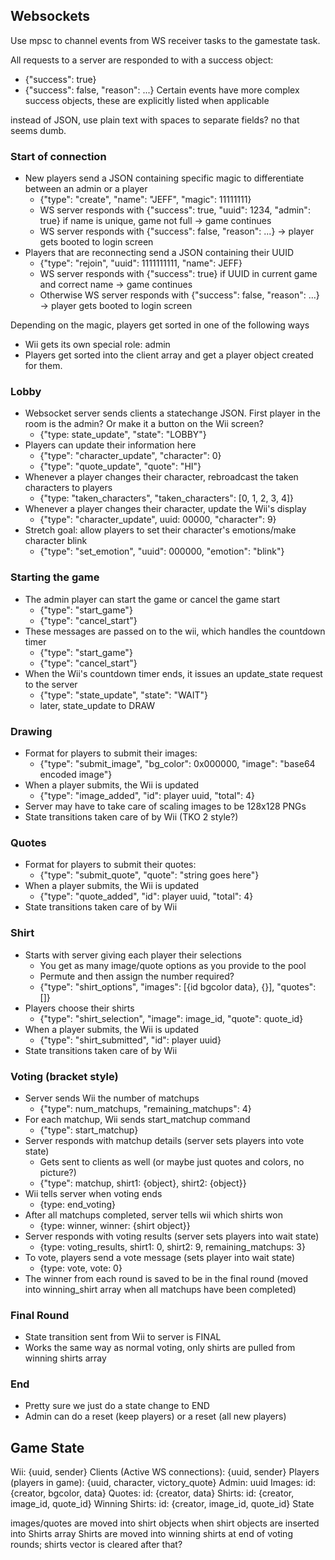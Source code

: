 ## Websockets
Use mpsc to channel events from WS receiver tasks to the gamestate task.

All requests to a server are responded to with a success object: 
- {"success": true}
- {"success": false, "reason": ...}
Certain events have more complex success objects, these are explicitly listed when applicable

instead of JSON, use plain text with spaces to separate fields? no that seems dumb.
### Start of connection
- New players send a JSON containing specific magic to differentiate between an admin or a player
	- {"type": "create", "name": "JEFF", "magic": 11111111}
	- WS server responds with {"success": true, "uuid": 1234, "admin": true} if name is unique, game not full -> game continues
	- WS server responds with {"success": false, "reason": ...} -> player gets booted to login screen
- Players that are reconnecting send a JSON containing their UUID
	- {"type": "rejoin", "uuid": 1111111111, "name": JEFF}
	- WS server responds with {"success": true} if UUID in current game and correct name -> game continues
	- Otherwise WS server responds with {"success": false, "reason": ...} -> player gets booted to login screen

Depending on the magic, players get sorted in one of the following ways
- Wii gets its own special role: admin
- Players get sorted into the client array and get a player object created for them.

### Lobby
- Websocket server sends clients a statechange JSON. First player in the room is the admin? Or make it a button on the Wii screen?
	- {"type: state_update", "state": "LOBBY"}
- Players can update their information here
	- {"type": "character_update", "character": 0}
	- {"type": "quote_update", "quote": "HI"}
- Whenever a player changes their character, rebroadcast the taken characters to players
	- {"type: "taken_characters", "taken_characters": [0, 1, 2, 3, 4]}
- Whenever a player changes their character, update the Wii's display
	- {"type": "character_update", uuid: 00000, "character": 9}
- Stretch goal: allow players to set their character's emotions/make character blink
	- {"type": "set_emotion", "uuid": 000000, "emotion": "blink"}

### Starting the game
- The admin player can start the game or cancel the game start
	- {"type": "start_game"}
	- {"type": "cancel_start"}
- These messages are passed on to the wii, which handles the countdown timer
	- {"type": "start_game"}
	- {"type": "cancel_start"}
- When the Wii's countdown timer ends, it issues an update_state request to the server
	- {"type":  "state_update", "state": "WAIT"}
	- later, state_update to DRAW

### Drawing
- Format for players to submit their images:
	- {"type": "submit_image", "bg_color": 0x000000, "image": "base64 encoded image"}
- When a player submits, the Wii is updated
	- {"type": "image_added", "id": player uuid, "total": 4}
- Server may have to take care of scaling images to be 128x128 PNGs
- State transitions taken care of by Wii (TKO 2 style?)

### Quotes
- Format for players to submit their quotes:
	- {"type": "submit_quote", "quote": "string goes here"}
- When a player submits, the Wii is updated
	- {"type": "quote_added", "id": player uuid, "total": 4}
- State transitions taken care of by Wii

### Shirt
- Starts with server giving each player their selections
	- You get as many image/quote options as you provide to the pool
	- Permute and then assign the number required?
	- {"type": "shirt_options", "images": [{id bgcolor data}, {}], "quotes": []}
- Players choose their shirts
	- {"type": "shirt_selection", "image": image_id, "quote": quote_id}
- When a player submits, the Wii is updated
	- {"type": "shirt_submitted", "id": player uuid}
- State transitions taken care of by Wii

### Voting (bracket style)
- Server sends Wii the number of matchups
	- {"type": num_matchups, "remaining_matchups": 4}
- For each matchup, Wii sends start_matchup command
	- {"type": start_matchup}
- Server responds with matchup details (server sets players into vote state)
	- Gets sent to clients as well (or maybe just quotes and colors, no picture?)
	- {"type": matchup, shirt1: {object}, shirt2: {object}}
- Wii tells server when voting ends
	- {type: end_voting}
- After all matchups completed, server tells wii which shirts won
	- {type: winner, winner: {shirt object}}
- Server responds with voting results (server sets players into wait state)
	- {type: voting_results, shirt1: 0, shirt2: 9, remaining_matchups: 3}
- To vote, players send a vote message (sets player into wait state)
	- {type: vote, vote: 0}
- The winner from each round is saved to be in the final round (moved into winning_shirt array when all matchups have been completed)

### Final Round
- State transition sent from Wii to server is FINAL
- Works the same way as normal voting, only shirts are pulled from winning shirts array

### End
- Pretty sure we just do a state change to END
- Admin can do a reset (keep players) or a reset (all new players)

## Game State
Wii: {uuid, sender}
Clients (Active WS connections): {uuid, sender}
Players (players in game): {uuid, character, victory_quote}
Admin: uuid
Images: id: {creator, bgcolor, data}
Quotes: id: {creator, data}
Shirts: id: {creator, image_id, quote_id}
Winning Shirts: id: {creator, image_id, quote_id}
State

images/quotes are moved into shirt objects when shirt objects are inserted into Shirts array
Shirts are moved into winning shirts at end of voting rounds; shirts vector is cleared after that?